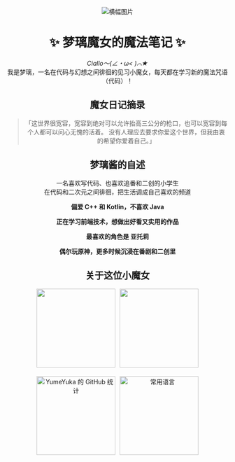 <div align="center">

![横幅图片](https://r2.yumeyuka.icu/2025/09/30ec9b49fac50e017b72e5ecee27751b.webp)


# ✨ 梦璃魔女的魔法笔记 ✨

*Ciallo～(∠・ω< )⌒★*  
我是梦璃，一名在代码与幻想之间徘徊的见习小魔女，每天都在学习新的魔法咒语（代码）！

## 魔女日记摘录

> 「这世界很宽容，宽容到绝对可以允许抬高三公分的枪口，也可以宽容到每个人都可以问心无愧的活着。
> 没有人理应去要求你爱这个世界，但我由衷的希望你爱着自己。」

## 梦璃酱的自述

一名喜欢写代码、也喜欢追番和二创的小学生  
 在代码和二次元之间徘徊，把生活调成自己喜欢的频道

  **偏爱 C++ 和 Kotlin，不喜欢 Java**
  
  **正在学习前端技术，想做出好看又实用的作品**
  
  **最喜欢的角色是 亚托莉**
  
  **偶尔玩原神，更多时候沉浸在番剧和二创里**

## 关于这位小魔女


<div style="display: flex; flex-direction: column; align-items: center; gap: 20px;">
  <!-- 上面两张图片并排 -->
  <div style="display: flex; gap: 10px;">
    <img src="http://github-profile-summary-cards.vercel.app/api/cards/repos-per-language?username=YumeYuka&theme=transparent&exclude=Shell,JavaScript,HTML" style="height: 180px;"/>
    <img src="http://github-profile-summary-cards.vercel.app/api/cards/most-commit-language?username=YumeYuka&theme=transparent&exclude=Shell,JavaScript,HTML" style="height: 180px;"/>
  </div>
  
  <!-- 下面两张图片并排 -->
  <div style="display: flex; gap: 10px;">
    <img
      height="180"
      src="https://github-readme-stats-one-bice.vercel.app/api?username=YumeYuka&show_icons=true&include_all_commits=true&count_private=true&role=OWNER,ORGANIZATION_MEMBER,COLLABORATOR&bg_color=fff0f6,ffe4ec&title_color=ff69b4&text_color=ea4c89&icon_color=ffb6d5&border_color=ff69b4"
      alt="YumeYuka 的 GitHub 统计"
    />
    <img
      height="180"
      src="https://github-readme-stats.vercel.app/api/top-langs/?username=YumeYuka&layout=compact&hide=html&bg_color=fff0f6,ffe4ec&title_color=ff69b4&text_color=ea4c89&icon_color=ffb6d5&border_color=ff69b4"
      alt="常用语言"
    />
  </div>
</div>
